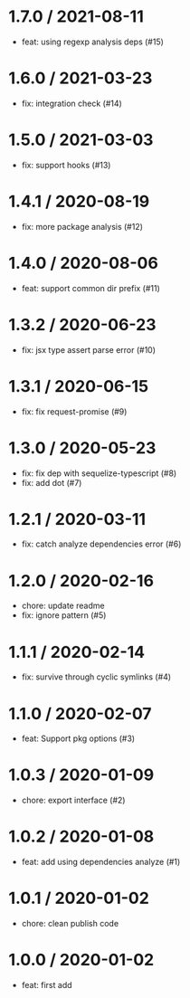 
1.7.0 / 2021-08-11
==================

  * feat: using regexp analysis deps (#15)

1.6.0 / 2021-03-23
==================

  * fix: integration check (#14)

1.5.0 / 2021-03-03
==================

  * fix: support hooks (#13)

1.4.1 / 2020-08-19
==================

  * fix: more package analysis (#12)

1.4.0 / 2020-08-06
==================

  * feat: support common dir prefix (#11)

1.3.2 / 2020-06-23
==================

  * fix: jsx type assert parse error (#10)

1.3.1 / 2020-06-15
==================

  * fix: fix request-promise (#9)

1.3.0 / 2020-05-23
==================

  * fix: fix dep with sequelize-typescript (#8)
  * fix: add dot (#7)

1.2.1 / 2020-03-11
==================

  * fix: catch analyze dependencies error (#6)

1.2.0 / 2020-02-16
==================

  * chore: update readme
  * fix: ignore pattern (#5)

1.1.1 / 2020-02-14
==================

  * fix: survive through cyclic symlinks (#4)

1.1.0 / 2020-02-07
==================

  * feat: Support pkg options (#3)

1.0.3 / 2020-01-09
==================

  * chore: export interface (#2)

1.0.2 / 2020-01-08
==================

  * feat: add using dependencies analyze (#1)

1.0.1 / 2020-01-02
==================

  * chore: clean publish code

1.0.0 / 2020-01-02
==================

  * feat: first add
